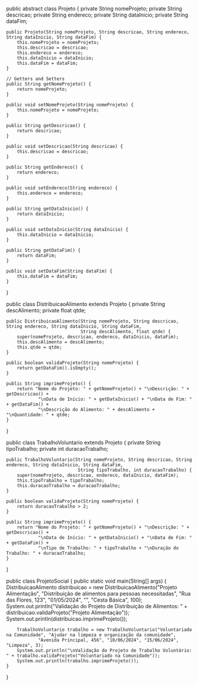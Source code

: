 public abstract class Projeto {
    private String nomeProjeto;
    private String descricao;
    private String endereco;
    private String dataInicio;
    private String dataFim;

    public Projeto(String nomeProjeto, String descricao, String endereco, String dataInicio, String dataFim) {
        this.nomeProjeto = nomeProjeto;
        this.descricao = descricao;
        this.endereco = endereco;
        this.dataInicio = dataInicio;
        this.dataFim = dataFim;
    }

    // Getters and Setters
    public String getNomeProjeto() {
        return nomeProjeto;
    }

    public void setNomeProjeto(String nomeProjeto) {
        this.nomeProjeto = nomeProjeto;
    }

    public String getDescricao() {
        return descricao;
    }

    public void setDescricao(String descricao) {
        this.descricao = descricao;
    }

    public String getEndereco() {
        return endereco;
    }

    public void setEndereco(String endereco) {
        this.endereco = endereco;
    }

    public String getDataInicio() {
        return dataInicio;
    }

    public void setDataInicio(String dataInicio) {
        this.dataInicio = dataInicio;
    }

    public String getDataFim() {
        return dataFim;
    }

    public void setDataFim(String dataFim) {
        this.dataFim = dataFim;
    }
}

public class DistribuicaoAlimento extends Projeto {
    private String descAlimento;
    private float qtde;

    public DistribuicaoAlimento(String nomeProjeto, String descricao, String endereco, String dataInicio, String dataFim,
                                String descAlimento, float qtde) {
        super(nomeProjeto, descricao, endereco, dataInicio, dataFim);
        this.descAlimento = descAlimento;
        this.qtde = qtde;
    }

    public boolean validaProjeto(String nomeProjeto) {
        return getDataFim().isEmpty();
    }

    public String imprimeProjeto() {
        return "Nome do Projeto: " + getNomeProjeto() + "\nDescrição: " + getDescricao() +
                "\nData de Início: " + getDataInicio() + "\nData de Fim: " + getDataFim() +
                "\nDescrição do Alimento: " + descAlimento + "\nQuantidade: " + qtde;
    }
}

public class TrabalhoVoluntario extends Projeto {
    private String tipoTrabalho;
    private int duracaoTrabalho;

    public TrabalhoVoluntario(String nomeProjeto, String descricao, String endereco, String dataInicio, String dataFim,
                               String tipoTrabalho, int duracaoTrabalho) {
        super(nomeProjeto, descricao, endereco, dataInicio, dataFim);
        this.tipoTrabalho = tipoTrabalho;
        this.duracaoTrabalho = duracaoTrabalho;
    }

    public boolean validaProjeto(String nomeProjeto) {
        return duracaoTrabalho > 2;
    }

    public String imprimeProjeto() {
        return "Nome do Projeto: " + getNomeProjeto() + "\nDescrição: " + getDescricao() +
                "\nData de Início: " + getDataInicio() + "\nData de Fim: " + getDataFim() +
                "\nTipo de Trabalho: " + tipoTrabalho + "\nDuração do Trabalho: " + duracaoTrabalho;
    }
}

public class ProjetoSocial {
    public static void main(String[] args) {
        DistribuicaoAlimento distribuicao = new DistribuicaoAlimento("Projeto Alimentação", "Distribuição de alimentos para pessoas necessitadas",
                "Rua das Flores, 123", "01/05/2024", "", "Cesta Básica", 100);
        System.out.println("Validação do Projeto de Distribuição de Alimentos: " + distribuicao.validaProjeto("Projeto Alimentação"));
        System.out.println(distribuicao.imprimeProjeto());

        TrabalhoVoluntario trabalho = new TrabalhoVoluntario("Voluntariado na Comunidade", "Ajudar na limpeza e organização da comunidade",
                "Avenida Principal, 456", "10/06/2024", "15/06/2024", "Limpeza", 3);
        System.out.println("\nValidação do Projeto de Trabalho Voluntário: " + trabalho.validaProjeto("Voluntariado na Comunidade"));
        System.out.println(trabalho.imprimeProjeto());
    }
}